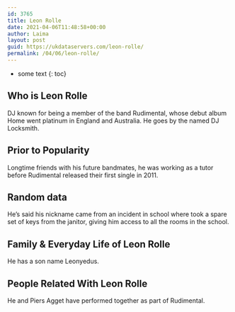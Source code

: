 ```yaml
---
id: 3765
title: Leon Rolle
date: 2021-04-06T11:48:58+00:00
author: Laima
layout: post
guid: https://ukdataservers.com/leon-rolle/
permalink: /04/06/leon-rolle/
---
```


* some text
{: toc}


## Who is Leon Rolle
                  
                  
                  
DJ known for being a member of the band Rudimental, whose debut album Home went platinum in England and Australia. He goes by the named DJ Locksmith.
                  
              
            
              
            
                
                
                
## Prior to Popularity
                  
                  
                  
Longtime friends with his future bandmates, he was working as a tutor before Rudimental released their first single in 2011.
                  
              
            
              
            
                
                
                
## Random data
                  
                  
                  
He&#8217;s said his nickname came from an incident in school where took a spare set of keys from the janitor, giving him access to all the rooms in the school.
                  
              
            
              
            
                
                
                
## Family & Everyday Life of Leon Rolle
                  
                  
                  
He has a son name Leonyedus.
                  
              
            
              
            
                
                
                
## People Related With Leon Rolle
                  
                  
                  
He and Piers Agget have performed together as part of Rudimental.
                  
              
            
              
            
                
              
            
              
              
            
            
              
            
          
          
          